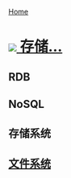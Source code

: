 [Home](/) 
# [![](icon/storage.png) 存储...](storage/) 
## RDB
## NoSQL
## 存储系统
## [文件系统](storage/fs/)
